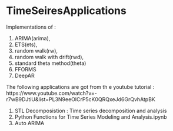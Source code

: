 # TimeSeiresApplications
  Implementations of :
  <ol>
  <li>ARIMA(arima), 
  <li>ETS(ets),
  <li>random walk(rw), 
  <li>random walk with drift(rwd), 
  <li>standard theta method(theta)
  <li>FFORMS
  <li>DeepAR 
  </ol>
  The following applications are got from th e youtube tutorial : https://www.youtube.com/watch?v=-r7wB9DJtiU&list=PL3N9eeOlCrP5cK0QRQxeJd6GrQvhAtpBK <br>
  <ol>
  <li>STL Decomposistion : Time series decomposition and analysis
  <li>Python Functions for Time Series Modeling and Analysis.ipynb
  <li>Auto ARIMA
  </ol>
